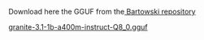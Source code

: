 Download here the GGUF from the[ Bartowski repository](https://huggingface.co/bartowski/granite-3.1-2b-instruct-GGUF)


[granite-3.1-1b-a400m-instruct-Q8_0.gguf ](https://huggingface.co/bartowski/granite-3.1-2b-instruct-GGUF/resolve/main/granite-3.1-2b-instruct-Q5_K_L.gguf)
